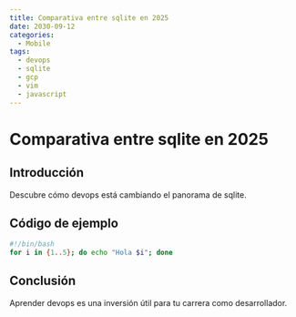 ```yaml
---
title: Comparativa entre sqlite en 2025
date: 2030-09-12
categories:
  - Mobile
tags:
  - devops
  - sqlite
  - gcp
  - vim
  - javascript
---
```


# Comparativa entre sqlite en 2025

## Introducción

Descubre cómo devops está cambiando el panorama de sqlite.

## Código de ejemplo

```bash
#!/bin/bash
for i in {1..5}; do echo "Hola $i"; done
```

## Conclusión

Aprender devops es una inversión útil para tu carrera como desarrollador.